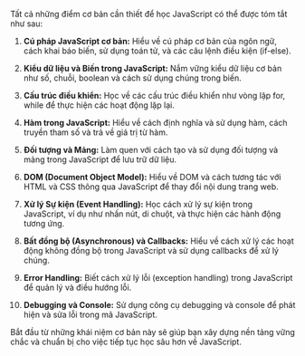 Tất cả những điểm cơ bản cần thiết để học JavaScript có thể được tóm tắt như sau:

1. **Cú pháp JavaScript cơ bản:** Hiểu về cú pháp cơ bản của ngôn ngữ, cách khai báo biến, sử dụng toán tử, và các câu lệnh điều kiện (if-else).

2. **Kiểu dữ liệu và Biến trong JavaScript:** Nắm vững kiểu dữ liệu cơ bản như số, chuỗi, boolean và cách sử dụng chúng trong biến.

3. **Cấu trúc điều khiển:** Học về các cấu trúc điều khiển như vòng lặp for, while để thực hiện các hoạt động lặp lại.

4. **Hàm trong JavaScript:** Hiểu về cách định nghĩa và sử dụng hàm, cách truyền tham số và trả về giá trị từ hàm.

5. **Đối tượng và Mảng:** Làm quen với cách tạo và sử dụng đối tượng và mảng trong JavaScript để lưu trữ dữ liệu.

6. **DOM (Document Object Model):** Hiểu về DOM và cách tương tác với HTML và CSS thông qua JavaScript để thay đổi nội dung trang web.

7. **Xử lý Sự kiện (Event Handling):** Học cách xử lý sự kiện trong JavaScript, ví dụ như nhấn nút, di chuột, và thực hiện các hành động tương ứng.

8. **Bất đồng bộ (Asynchronous) và Callbacks:** Hiểu về cách xử lý các hoạt động không đồng bộ trong JavaScript và sử dụng callbacks để xử lý chúng.

9. **Error Handling:** Biết cách xử lý lỗi (exception handling) trong JavaScript để quản lý và điều hướng lỗi.

10. **Debugging và Console:** Sử dụng công cụ debugging và console để phát hiện và sửa lỗi trong mã JavaScript.

Bắt đầu từ những khái niệm cơ bản này sẽ giúp bạn xây dựng nền tảng vững chắc và chuẩn bị cho việc tiếp tục học sâu hơn về JavaScript.
